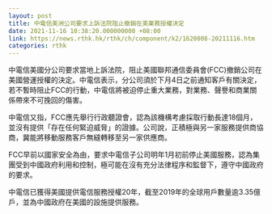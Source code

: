 ```yaml
---
layout: post
title: 中電信美洲公司要求上訴法院阻止撤銷在美業務授權決定
date: 2021-11-16 10:38:20.000000000 +08:00
link: https://news.rthk.hk/rthk/ch/component/k2/1620008-20211116.htm
categories: rthk
---
```


中電信美國分公司要求當地上訴法院，阻止美國聯邦通信委員會(FCC)撤銷公司在美國營運授權的決定。中電信表示，分公司須於下月4日之前通知客戶有關決定，若不暫時阻止FCC的行動，中電信將被迫停止重大業務，對業務、聲譽和商業關係帶來不可挽回的傷害。

中電信又指，FCC應先舉行行政聽證會，認為該機構考慮採取行動長達18個月，並沒有提供「存在任何緊迫威脅」的證據。公司說，正積極與另一家服務提供商協商，冀能將移動服務客戶無縫轉移至另一家供應商。

FCC早前以國家安全為由，要求中電信子公司明年1月初前停止美國服務，認為集團受到中國政府利用和控制，極可能在沒有充分法律程序和監督下，遵守中國政府的要求。

中電信已獲得美國提供電信服務授權20年，截至2019年的全球用戶數量逾3.35億戶，並為中國政府在美國的設施提供服務。
